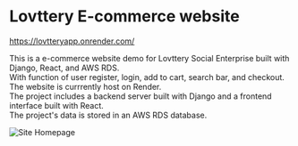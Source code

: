 # Lovttery E-commerce website

https://lovtteryapp.onrender.com/
<br />

This is a e-commerce website demo for Lovttery Social Enterprise built with Django, React, and AWS RDS. <br />
With function of user register, login, add to cart, search bar, and checkout.  <br />
The website is currrently host on Render. <br />
The project includes a backend server built with Django and a frontend interface built with React. <br />
The project's data is stored in an AWS RDS database.  <br />

![Site Homepage](/frontend/build/images/Screenshot_ecom.png)


